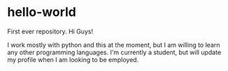 # hello-world
First ever repository.
Hi Guys!

I work mostly with python and this at the moment, but I am willing to learn any other programming languages. I'm currently a student, but will update my profile when I am looking to be employed.
